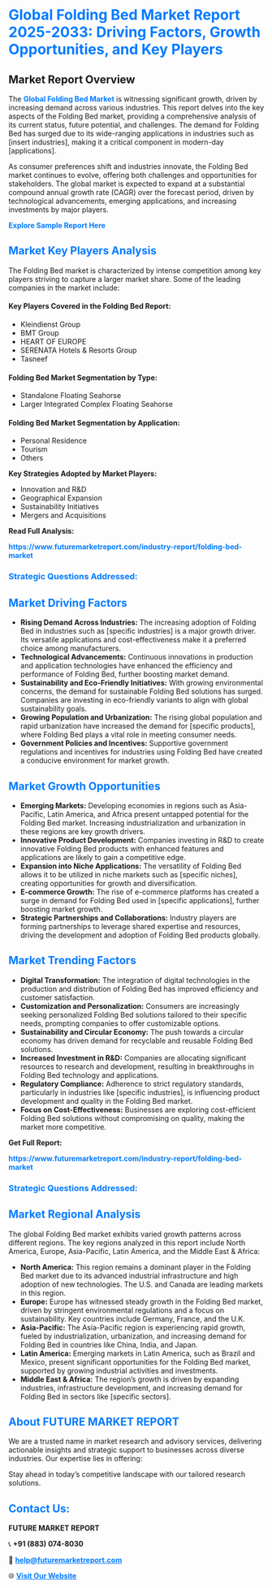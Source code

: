<h1 style="color: #007BFF;">Global Folding Bed Market Report 2025-2033: Driving Factors, Growth Opportunities, and Key Players</h1>

<section id="overview">
<h2>Market Report Overview</h2>
<p>The <a href="https://www.futuremarketreport.com/industry-report/folding-bed-market" style="color: #007BFF; text-decoration: none;"><strong>Global Folding Bed Market</strong></a> is witnessing significant growth, driven by increasing demand across various industries. This report delves into the key aspects of the Folding Bed market, providing a comprehensive analysis of its current status, future potential, and challenges. The demand for Folding Bed has surged due to its wide-ranging applications in industries such as [insert industries], making it a critical component in modern-day [applications].</p>
<p>As consumer preferences shift and industries innovate, the Folding Bed market continues to evolve, offering both challenges and opportunities for stakeholders. The global market is expected to expand at a substantial compound annual growth rate (CAGR) over the forecast period, driven by technological advancements, emerging applications, and increasing investments by major players.</p>
</section>

<section id="overview">
<p><a href="https://www.futuremarketreport.com/request-sample/reportId=37400" style="color: #007BFF; text-decoration: none;"><strong>Explore Sample Report Here</strong></a></p>
</section>

<section id="key-players">
<h2 style="color: #007BFF;">Market Key Players Analysis</h2>
<p>The Folding Bed market is characterized by intense competition among key players striving to capture a larger market share. Some of the leading companies in the market include:</p>
<h4>Key Players Covered in the Folding Bed Report:</h4>
<ul><li>Kleindienst Group</li><li>BMT Group</li><li>HEART OF EUROPE</li><li>SERENATA Hotels &amp; Resorts Group</li><li>Tasneef</li></ul>
<h4>Folding Bed Market Segmentation by Type:</h4>
<ul><li>Standalone Floating Seahorse</li><li>Larger Integrated Complex Floating Seahorse</li></ul>

<h4>Folding Bed Market Segmentation by Application:</h4>
<ul><li>Personal Residence</li><li>Tourism</li><li>Others</li></ul>
<p><strong>Key Strategies Adopted by Market Players:</strong></p>
<ul>
<li>Innovation and R&D</li>
<li>Geographical Expansion</li>
<li>Sustainability Initiatives</li>
<li>Mergers and Acquisitions</li>
</ul>
</section>

<section>
<p><strong>Read Full Analysis: </strong></p><a href="https://www.futuremarketreport.com/industry-report/folding-bed-market" style="color: #007BFF; text-decoration: none;"><strong>https://www.futuremarketreport.com/industry-report/folding-bed-market</strong></a>
<h3 style="color: #007BFF;">Strategic Questions Addressed:</h3>
</section>

<section id="driving-factors">
<h2 style="color: #007BFF;">Market Driving Factors</h2>
<ul>
<li><strong>Rising Demand Across Industries:</strong> The increasing adoption of Folding Bed in industries such as [specific industries] is a major growth driver. Its versatile applications and cost-effectiveness make it a preferred choice among manufacturers.</li>
<li><strong>Technological Advancements:</strong> Continuous innovations in production and application technologies have enhanced the efficiency and performance of Folding Bed, further boosting market demand.</li>
<li><strong>Sustainability and Eco-Friendly Initiatives:</strong> With growing environmental concerns, the demand for sustainable Folding Bed solutions has surged. Companies are investing in eco-friendly variants to align with global sustainability goals.</li>
<li><strong>Growing Population and Urbanization:</strong> The rising global population and rapid urbanization have increased the demand for [specific products], where Folding Bed plays a vital role in meeting consumer needs.</li>
<li><strong>Government Policies and Incentives:</strong> Supportive government regulations and incentives for industries using Folding Bed have created a conducive environment for market growth.</li>
</ul>
</section>

<section id="growth-opportunities">
<h2 style="color: #007BFF;">Market Growth Opportunities</h2>
<ul>
<li><strong>Emerging Markets:</strong> Developing economies in regions such as Asia-Pacific, Latin America, and Africa present untapped potential for the Folding Bed market. Increasing industrialization and urbanization in these regions are key growth drivers.</li>
<li><strong>Innovative Product Development:</strong> Companies investing in R&D to create innovative Folding Bed products with enhanced features and applications are likely to gain a competitive edge.</li>
<li><strong>Expansion into Niche Applications:</strong> The versatility of Folding Bed allows it to be utilized in niche markets such as [specific niches], creating opportunities for growth and diversification.</li>
<li><strong>E-commerce Growth:</strong> The rise of e-commerce platforms has created a surge in demand for Folding Bed used in [specific applications], further boosting market growth.</li>
<li><strong>Strategic Partnerships and Collaborations:</strong> Industry players are forming partnerships to leverage shared expertise and resources, driving the development and adoption of Folding Bed products globally.</li>
</ul>
</section>

<section id="trending-factors">
<h2 style="color: #007BFF;">Market Trending Factors</h2>
<ul>
<li><strong>Digital Transformation:</strong> The integration of digital technologies in the production and distribution of Folding Bed has improved efficiency and customer satisfaction.</li>
<li><strong>Customization and Personalization:</strong> Consumers are increasingly seeking personalized Folding Bed solutions tailored to their specific needs, prompting companies to offer customizable options.</li>
<li><strong>Sustainability and Circular Economy:</strong> The push towards a circular economy has driven demand for recyclable and reusable Folding Bed solutions.</li>
<li><strong>Increased Investment in R&D:</strong> Companies are allocating significant resources to research and development, resulting in breakthroughs in Folding Bed technology and applications.</li>
<li><strong>Regulatory Compliance:</strong> Adherence to strict regulatory standards, particularly in industries like [specific industries], is influencing product development and quality in the Folding Bed market.</li>
<li><strong>Focus on Cost-Effectiveness:</strong> Businesses are exploring cost-efficient Folding Bed solutions without compromising on quality, making the market more competitive.</li>
</ul>
</section>

<section>
<p><strong>Get Full Report: </strong></p><a href="https://www.futuremarketreport.com/industry-report/folding-bed-market" style="color: #007BFF; text-decoration: none;"><strong>https://www.futuremarketreport.com/industry-report/folding-bed-market</strong></a>
<h3 style="color: #007BFF;">Strategic Questions Addressed:</h3>
</section>


<section id="regional-analysis">
<h2 style="color: #007BFF;">Market Regional Analysis</h2>
<p>The global Folding Bed market exhibits varied growth patterns across different regions. The key regions analyzed in this report include North America, Europe, Asia-Pacific, Latin America, and the Middle East & Africa:</p>
<ul>
<li><strong>North America:</strong> This region remains a dominant player in the Folding Bed market due to its advanced industrial infrastructure and high adoption of new technologies. The U.S. and Canada are leading markets in this region.</li>
<li><strong>Europe:</strong> Europe has witnessed steady growth in the Folding Bed market, driven by stringent environmental regulations and a focus on sustainability. Key countries include Germany, France, and the U.K.</li>
<li><strong>Asia-Pacific:</strong> The Asia-Pacific region is experiencing rapid growth, fueled by industrialization, urbanization, and increasing demand for Folding Bed in countries like China, India, and Japan.</li>
<li><strong>Latin America:</strong> Emerging markets in Latin America, such as Brazil and Mexico, present significant opportunities for the Folding Bed market, supported by growing industrial activities and investments.</li>
<li><strong>Middle East & Africa:</strong> The region’s growth is driven by expanding industries, infrastructure development, and increasing demand for Folding Bed in sectors like [specific sectors].</li>
</ul>
</section>

<footer>
<h2 style="color: #007BFF;">About FUTURE MARKET REPORT</h2>
<p>We are a trusted name in market research and advisory services, delivering actionable insights and strategic support to businesses across diverse industries. Our expertise lies in offering:</p>

<p>Stay ahead in today’s competitive landscape with our tailored research solutions.</p>

<h2 style="color: #007BFF;">Contact Us:</h2>
<p><strong>FUTURE MARKET REPORT</strong></p>
<p>📞 <strong>+91 (883) 074-8030</strong></p>
<p>📧 <strong><a href="mailto:help@futuremarketreport.com" style="color: #007BFF;">help@futuremarketreport.com</a></strong></p>
<p>🌐 <strong><a href="https://www.futuremarketreport.com/" style="color: #007BFF;">Visit Our Website</a></strong></p>
</footer>